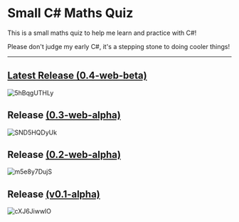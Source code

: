 # Small C# Maths Quiz

This is a small maths quiz to help me learn and practice with C#!

Please don't judge my early C#, it's a stepping stone to doing cooler things!

<hr>

## [Latest Release (0.4-web-beta)](https://github.com/Snuggle/Silly-Maths-Quiz/releases/tag/0.4-web-beta)
![5hBqgUTHLy](https://user-images.githubusercontent.com/26250962/90260613-a9bafb00-de43-11ea-929b-4c0b469dd3d3.gif)

## Release [(0.3-web-alpha)](https://github.com/Snuggle/Silly-Maths-Quiz/releases/tag/0.3-web-alpha)
![SND5HQDyUk](https://user-images.githubusercontent.com/26250962/90233644-5ed6be80-de16-11ea-831b-c0dca4c9c689.gif)

## Release [(0.2-web-alpha)](https://github.com/Snuggle/Silly-Maths-Quiz/releases/tag/0.2-web-alpha)
![m5e8y7DujS](https://user-images.githubusercontent.com/26250962/90264635-49c75300-de49-11ea-8478-24db31895dbf.gif)

## Release [(v0.1-alpha)](https://github.com/Snuggle/Silly-Maths-Quiz/releases/tag/v0.1-alpha)
![cXJ6JiwwlO](https://user-images.githubusercontent.com/26250962/90264208-a9712e80-de48-11ea-8eea-88f7416f606e.gif) 
